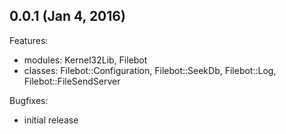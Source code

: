 ## 0.0.1 (Jan 4, 2016)

Features:

  - modules: Kernel32Lib, Filebot
  - classes: Filebot::Configuration, Filebot::SeekDb, Filebot::Log, Filebot::FileSendServer

Bugfixes:

  - initial release
